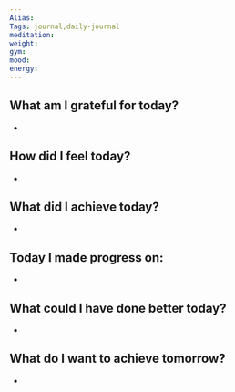 ```yaml
---
Alias:
Tags: journal,daily-journal
meditation:
weight:
gym:
mood:
energy:
---
```


## What am I grateful for today?
- 

## How did I feel today?
- 

## What did I achieve today?
- 

## Today I made progress on:
- 

## What could I have done better today?
- 

## What do I want to achieve tomorrow?
- 

